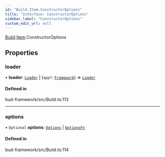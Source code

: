 ```yaml
---
id: "Build.Item.ConstructorOptions"
title: "Interface: ConstructorOptions"
sidebar_label: "ConstructorOptions"
custom_edit_url: null
---
```


[Build](../modules/Build.md).[Item](../modules/Build.Item.md).ConstructorOptions

## Properties

### loader

• **loader**: [`Loader`](Build.Loader-1.md) \| (`app?`: [`Framework`](../classes/Framework.md)) => [`Loader`](Build.Loader-1.md)

#### Defined in

bud-framework/src/Build.ts:113

___

### options

• `Optional` **options**: [`Options`](../modules/Build.Item.md#options) \| [`OptionsFn`](../modules/Build.Item.md#optionsfn)

#### Defined in

bud-framework/src/Build.ts:114

